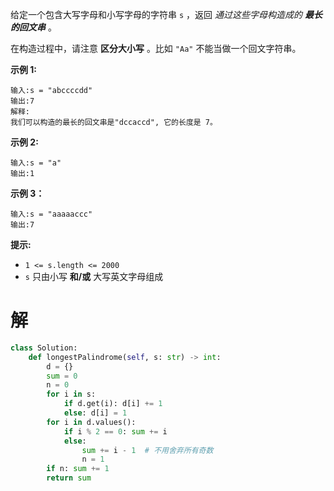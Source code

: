 给定一个包含大写字母和小写字母的字符串 `s` ，返回 *通过这些字母构造成的 **最长的回文串*** 。

在构造过程中，请注意 **区分大小写** 。比如 `"Aa"` 不能当做一个回文字符串。

 

**示例 1:**

```
输入:s = "abccccdd"
输出:7
解释:
我们可以构造的最长的回文串是"dccaccd", 它的长度是 7。
```

**示例 2:**

```
输入:s = "a"
输出:1
```

**示例 3：**

```
输入:s = "aaaaaccc"
输出:7
```

 

**提示:**

- `1 <= s.length <= 2000`
- `s` 只由小写 **和/或** 大写英文字母组成

# 解

```python
class Solution:
    def longestPalindrome(self, s: str) -> int:
        d = {}
        sum = 0
        n = 0
        for i in s:
            if d.get(i): d[i] += 1
            else: d[i] = 1
        for i in d.values():
            if i % 2 == 0: sum += i
            else:
                sum += i - 1  # 不用舍弃所有奇数
                n = 1
        if n: sum += 1
        return sum
```

